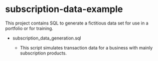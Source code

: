 # subscription-data-example

This project contains SQL to generate a fictitious data set for use in a portfolio or for training.

* subscription_data_generation.sql

    * This script simulates transaction data for a business with mainly subscription products.
